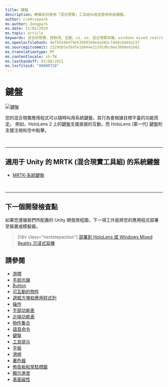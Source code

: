 ```yaml
---
title: 鍵盤
description: 瞭解如何使用「混合現實」工具組叫用並使用系統鍵盤。
author: cre8ivepark
ms.author: dongpark
ms.date: 11/01/2019
ms.topic: article
keywords: 混合的現實、控制項、互動、ui、ux、混合現實耳機、windows mixed reality 耳機、虛擬實境耳機、HoloLens、鍵盤、MRTK、混合現實工具組
ms.openlocfilehash: 8efb5446479e53569349eda302c7d4dcb844a137
ms.sourcegitcommit: 2329db5a76dfe1b844e21291dbc8ee3888ed1b81
ms.translationtype: MT
ms.contentlocale: zh-TW
ms.lasthandoff: 01/08/2021
ms.locfileid: "98009728"
---
```

# <a name="keyboard"></a>鍵盤

![鍵盤](images/UX_Hero_Keyboard.jpg)

您的混合現實應用程式可以隨時叫用系統鍵盤，其行為會根據目標平臺的功能而定。 例如，HoloLens 2 上的鍵盤支援直接的互動，而 HoloLens (第一代) 鍵盤則支援注視和空中點擊。

<br>

---

## <a name="system-keyboard-in-mrtk-mixed-reality-toolkit-for-unity"></a>適用于 Unity 的 MRTK (混合現實工具組) 的系統鍵盤

* [MRTK-系統鍵盤](https://microsoft.github.io/MixedRealityToolkit-Unity/Documentation/README_SystemKeyboard.html)

<br>

---

## <a name="next-development-checkpoint"></a>下一個開發檢查點

如果您遵循我們所配置的 Unity 開發旅程圖，下一項工作是將您的應用程式部署至裝置或模擬器。 

> [!div class="nextstepaction"]
> [部署到 HoloLens 或 Windows Mixed Reality 沉浸式耳機](../develop/platform-capabilities-and-apis/using-visual-studio.md)

## <a name="see-also"></a>請參閱

* [游標](cursors.md)
* [手部光線](point-and-commit.md)
* [Button](button.md)
* [可互動的物件](interactable-object.md)
* [週框方塊和應用程式列](app-bar-and-bounding-box.md)
* [操作](direct-manipulation.md)
* [手部功能表](hand-menu.md)
* [近端功能表](near-menu.md)
* [物件集合](object-collection.md)
* [語音命令](voice-input.md)
* [鍵盤](keyboard.md)
* [工具提示](tooltip.md)
* [平板](slate.md)
* [滑桿](slider.md)
* [著色器](shader.md)
* [佈告板和常駐標籤](billboarding-and-tag-along.md)
* [顯示進度](progress.md)
* [表面磁性](surface-magnetism.md)
